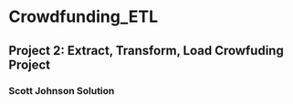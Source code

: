 # Crowdfunding_ETL
## Project 2: Extract, Transform, Load Crowfuding Project

### Scott Johnson Solution
